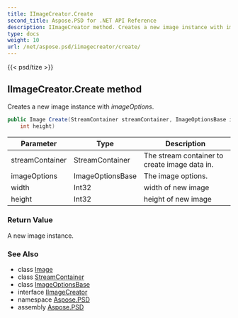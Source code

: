 ```yaml
---
title: IImageCreator.Create
second_title: Aspose.PSD for .NET API Reference
description: IImageCreator method. Creates a new image instance with imageOptions
type: docs
weight: 10
url: /net/aspose.psd/iimagecreator/create/
---
```

{{< psd/tize >}}
## IImageCreator.Create method

Creates a new image instance with *imageOptions*.

```csharp
public Image Create(StreamContainer streamContainer, ImageOptionsBase imageOptions, int width, 
    int height)
```

| Parameter | Type | Description |
| --- | --- | --- |
| streamContainer | StreamContainer | The stream container to create image data in. |
| imageOptions | ImageOptionsBase | The image options. |
| width | Int32 | width of new image |
| height | Int32 | height of new image |

### Return Value

A new image instance.

### See Also

* class [Image](../../image/)
* class [StreamContainer](../../streamcontainer/)
* class [ImageOptionsBase](../../imageoptionsbase/)
* interface [IImageCreator](../)
* namespace [Aspose.PSD](../../iimagecreator/)
* assembly [Aspose.PSD](../../../)


